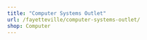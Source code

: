 ```yaml
---
title: "Computer Systems Outlet"
url: /fayetteville/computer-systems-outlet/
shop: Computer
---
```

